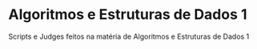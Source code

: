 # Algoritmos e Estruturas de Dados 1
Scripts e Judges feitos na matéria de Algoritmos e Estruturas de Dados 1
